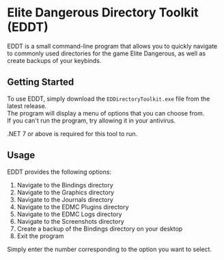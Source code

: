 # Elite Dangerous Directory Toolkit (EDDT)
EDDT is a small command-line program that allows you to quickly navigate to commonly used directories for the game Elite Dangerous, as well as create backups of your keybinds.

## Getting Started
To use EDDT, simply download the `EDDirectoryToolkit.exe` file from the latest release.  
The program will display a menu of options that you can choose from.  
If you can't run the program, try allowing it in your antivirus.

.NET 7 or above is required for this tool to run.

## Usage
EDDT provides the following options:

1. Navigate to the Bindings directory
2. Navigate to the Graphics directory
3. Navigate to the Journals directory
4. Navigate to the EDMC Plugins directory
5. Navigate to the EDMC Logs directory
6. Navigate to the Screenshots directory
7. Create a backup of the Bindings directory on your desktop
8. Exit the program

Simply enter the number corresponding to the option you want to select.
